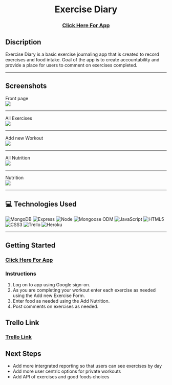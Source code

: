 <div align="center">
<h1> Exercise Diary</h1>
<h3><a href="https://exercise-diary-01.herokuapp.com/" target="_blank">Click Here For App</a></h3>
</div>

## Discription
Exercise Diary is a basic exercise journaling app that is created to record exercises and food intake. Goal of the app is to create accountability and provide a place for users to comment on exercises completed.
<hr>
<h2> Screenshots </h2>
<figcaption> Front page </figcaption>
<img src="https://i.imgur.com/lfAPMQy.jpg">
<hr>
<figcaption>All Exercises</figcaption>
<img src="https://i.imgur.com/kRFVwQB.jpg">
<hr>
<figcaption>Add new Workout</figcaption>
<img src="https://i.imgur.com/lGFRnYV.jpg">
<hr>
<figcaption>All Nutrition</figcaption>
<img src="https://i.imgur.com/zmXYqR6.jpg">
<hr>
<figcaption>Nutrition</figcaption>
<img src="https://i.imgur.com/AcK0W5F.jpg">
<hr>

## :computer: Technologies Used 

![MongoDB](https://img.shields.io/badge/-MongoDB-333?style=flat&logo=mongodb)
![Express](https://img.shields.io/badge/-Express-333?style=flat&logo=express)
![Node](https://img.shields.io/badge/-Node.js-333?style=flat&logo=node.js)
![Mongoose ODM](https://img.shields.io/badge/-Mongoose_ODM-333?style=flat&logo=mongodb)
![JavaScript](https://img.shields.io/badge/-JavaScript-333?style=flat&logo=javascript)
![HTML5](https://img.shields.io/badge/-HTML5-333?style=flat&logo=html5)
![CSS3](https://img.shields.io/badge/-CSS-333?style=flat&logo=css3)
![Trello](https://img.shields.io/badge/-Trello-333?style=flat&logo=trello)
![Heroku](https://img.shields.io/badge/-Heroku-333?style=flat&logo=heroku)
<hr>
<h2> Getting Started </h2>
<h3><a href="https://exercise-diary-01.herokuapp.com/" target="_blank">Click Here For App</a></h3>

### Instructions
1. Log on to app using Google sign-on.
2. As you are completing your workout enter each exercise as needed using the Add new Exercise Form.
3. Enter food as needed using the Add Nutrition.
4. Post comments on exercises as needed.

## Trello Link
<h3><a href="https://trello.com/b/KsFjm6Yw/p2-board" target="_blank"> Trello Link </a><h3>

 ## Next Steps
 - Add more intergrated reporting so that users can see exercises by day
 - Add more user centric options for private workouts
 - Add API of exercises and good foods choices
